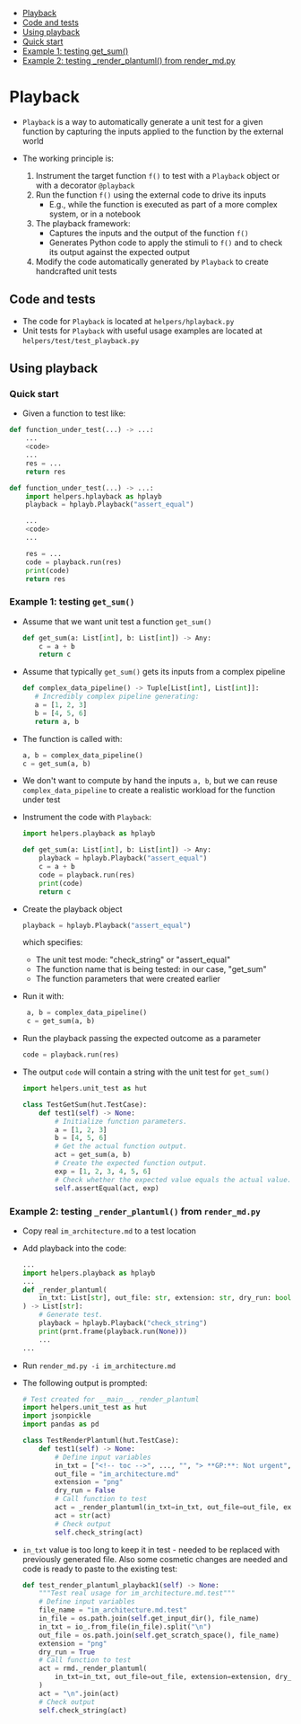 <!-- toc -->

* [Playback](#playback)
* [Code and tests](#code-and-tests)
* [Using playback](#using-playback)
* [Quick start](#quick-start)
* [Example 1: testing get_sum()](#example-1-testing-get_sum)
* [Example 2: testing \_render_plantuml() from render_md.py](#example-2-testing-_render_plantuml-from-render_mdpy)

<!-- tocstop -->

# Playback

- `Playback` is a way to automatically generate a unit test for a given function
  by capturing the inputs applied to the function by the external world

- The working principle is:
  1. Instrument the target function `f()` to test with a `Playback` object or
     with a decorator `@playback`
  2. Run the function `f()` using the external code to drive its inputs
     - E.g., while the function is executed as part of a more complex system, or
       in a notebook
  3. The playback framework:
     - Captures the inputs and the output of the function `f()`
     - Generates Python code to apply the stimuli to `f()` and to check its
       output against the expected output
  4. Modify the code automatically generated by `Playback` to create handcrafted
     unit tests

## Code and tests

- The code for `Playback` is located at `helpers/hplayback.py`
- Unit tests for `Playback` with useful usage examples are located at
  `helpers/test/test_playback.py`

## Using playback

### Quick start

- Given a function to test like:

```python
def function_under_test(...) -> ...:
    ...
    <code>
    ...
    res = ...
    return res
```

```python
def function_under_test(...) -> ...:
    import helpers.hplayback as hplayb
    playback = hplayb.Playback("assert_equal")

    ...
    <code>
    ...

    res = ...
    code = playback.run(res)
    print(code)
    return res
```

### Example 1: testing `get_sum()`

- Assume that we want unit test a function `get_sum()`

  ```python
  def get_sum(a: List[int], b: List[int]) -> Any:
      c = a + b
      return c
  ```

- Assume that typically `get_sum()` gets its inputs from a complex pipeline

  ```python
  def complex_data_pipeline() -> Tuple[List[int], List[int]]:
     # Incredibly complex pipeline generating:
     a = [1, 2, 3]
     b = [4, 5, 6]
     return a, b
  ```

- The function is called with:

  ```python
  a, b = complex_data_pipeline()
  c = get_sum(a, b)
  ```

- We don't want to compute by hand the inputs `a, b`, but we can reuse
  `complex_data_pipeline` to create a realistic workload for the function under
  test

- Instrument the code with `Playback`:

  ```python
  import helpers.playback as hplayb

  def get_sum(a: List[int], b: List[int]) -> Any:
      playback = hplayb.Playback("assert_equal")
      c = a + b
      code = playback.run(res)
      print(code)
      return c
  ```

- Create the playback object

  ```python
  playback = hplayb.Playback("assert_equal")
  ```

  which specifies:
  - The unit test mode: "check_string" or "assert_equal"
  - The function name that is being tested: in our case, "get_sum"
  - The function parameters that were created earlier

- Run it with:

  ```python
   a, b = complex_data_pipeline()
   c = get_sum(a, b)
  ```

- Run the playback passing the expected outcome as a parameter

  ```python
  code = playback.run(res)
  ```

- The output `code` will contain a string with the unit test for `get_sum()`

  ```python
  import helpers.unit_test as hut

  class TestGetSum(hut.TestCase):
      def test1(self) -> None:
          # Initialize function parameters.
          a = [1, 2, 3]
          b = [4, 5, 6]
          # Get the actual function output.
          act = get_sum(a, b)
          # Create the expected function output.
          exp = [1, 2, 3, 4, 5, 6]
          # Check whether the expected value equals the actual value.
          self.assertEqual(act, exp)
  ```

### Example 2: testing `_render_plantuml()` from `render_md.py`

- Copy real `im_architecture.md` to a test location

- Add playback into the code:

  ```python
  ...
  import helpers.playback as hplayb
  ...
  def _render_plantuml(
      in_txt: List[str], out_file: str, extension: str, dry_run: bool
  ) -> List[str]:
      # Generate test.
      playback = hplayb.Playback("check_string")
      print(prnt.frame(playback.run(None)))
      ...
  ...
  ```

- Run `render_md.py -i im_architecture.md`

- The following output is prompted:

  ```python
  # Test created for __main__._render_plantuml
  import helpers.unit_test as hut
  import jsonpickle
  import pandas as pd

  class TestRenderPlantuml(hut.TestCase):
      def test1(self) -> None:
          # Define input variables
          in_txt = ["<!-- toc -->", ..., "", "> **GP:**: Not urgent", ""]
          out_file = "im_architecture.md"
          extension = "png"
          dry_run = False
          # Call function to test
          act = _render_plantuml(in_txt=in_txt, out_file=out_file, extension=extension, dry_run=dry_run)
          act = str(act)
          # Check output
          self.check_string(act)
  ```

- `in_txt` value is too long to keep it in test - needed to be replaced with
  previously generated file. Also some cosmetic changes are needed and code is
  ready to paste to the existing test:
  ```python
  def test_render_plantuml_playback1(self) -> None:
      """Test real usage for im_architecture.md.test"""
      # Define input variables
      file_name = "im_architecture.md.test"
      in_file = os.path.join(self.get_input_dir(), file_name)
      in_txt = io_.from_file(in_file).split("\n")
      out_file = os.path.join(self.get_scratch_space(), file_name)
      extension = "png"
      dry_run = True
      # Call function to test
      act = rmd._render_plantuml(
          in_txt=in_txt, out_file=out_file, extension=extension, dry_run=dry_run
      )
      act = "\n".join(act)
      # Check output
      self.check_string(act)
  ```
